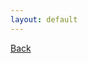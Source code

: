 ```yaml
---
layout: default
---
```

<div class="page-info" markdown="1">

[Back](/bs)

<div id="btn"></div>

</div>
<script type="text/javascript">
debugger;
document.addEventListener("load", function() {
    // Render the button
    $REST.Components.Button({
        el: document.querySelector("#btn"),
        text: "Button"
    });
});
</script>
